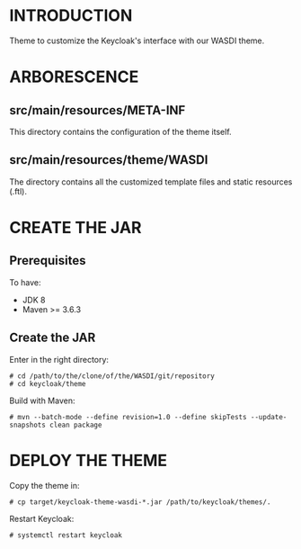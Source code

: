 # INTRODUCTION

Theme to customize the Keycloak's interface with our WASDI theme.

# ARBORESCENCE

## src/main/resources/META-INF

This directory contains the configuration of the theme itself.

## src/main/resources/theme/WASDI

The directory contains all the customized template files and static resources (.ftl).

# CREATE THE JAR

## Prerequisites

To have:
  - JDK 8
  - Maven >= 3.6.3

## Create the JAR

Enter in the right directory:

```
# cd /path/to/the/clone/of/the/WASDI/git/repository
# cd keycloak/theme
```

Build with Maven:

```
# mvn --batch-mode --define revision=1.0 --define skipTests --update-snapshots clean package
```

# DEPLOY THE THEME

Copy the theme in:

```
# cp target/keycloak-theme-wasdi-*.jar /path/to/keycloak/themes/.
```

Restart Keycloak:

```
# systemctl restart keycloak
```
